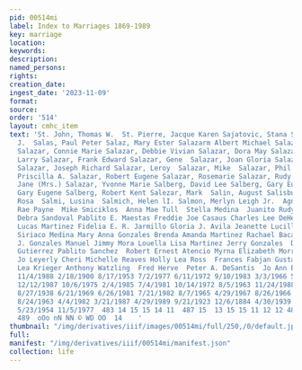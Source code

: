 ```yaml
---
pid: 00514mi
label: Index to Marriages 1869-1989
key: marriage
location: 
keywords: 
description: 
named_persons: 
rights: 
creation_date: 
ingest_date: '2023-11-09'
format: 
source: 
order: '514'
layout: cmhc_item
text: 'St. John, Thomas W.  St. Pierre, Jacque Karen Sajatovic, Stana Saksek, Frank
  J.  Salas, Paul Peter Salaz, Mary Ester Salazarm Albert Michael Salazar, Beatrice
  Salazar, Connie Marie Salazar, Debbie Vivian Salazar, Dora May Salazar, Esteven
  Larry Salazar, Frank Edward Salazar, Gene  Salazar, Joan Gloria Salazar, Joe A.
  Salazar, Joseph Richard Salazar, Leroy  Salazar, Mike  Salazar, Phil J. Salazar,
  Priscilla A. Salazar, Robert Eugene Salazar, Rosemarie Salazar, Rudy  Salazar, Sara
  Jane (Mrs.) Salazar, Yvonne Marie Salberg, David Lee Salberg, Gary Eugene Salberg,
  Gary Eugene Salberg, Robert Kent Salezar, Mark  Salin, August Salisbury, Jay Salisbury,
  Rosa  Salmi, Lusina  Salmich, Helen lI. Salmon, Merlyn Leigh Jr.  Agnes O''Donnell  Johnie
  Rae Payne  Mike Smiciklos  Anna Mae Tull  Stella Medina  Juanito Rudy Montoya Arlene
  Debra Sandoval Pablito E. Maestas Freddie Joe Casaus Charles Lee DeHerrera Gerald
  Lucas Martinez Fidelia E. R. Jarmillo Gloria J. Avila Jeanette Lucille Abila Jose
  Siriaco Medina Mary Anna Gonzales Brenda Amanda Martinez Rachael Baca  Rosalie Carreon  Fabbie
  J. Gonzales Manuel Jimmy Mora Louella Lisa Martinez Jerry Gonzales  Della Marie
  Gutierrez Pablito Sanchez  Robert Ernest Atencio Myrna Elizabeth Morrison Leatha
  Jo Leyerly Cheri Michelle Reaves Holly Lea Ross  Frances Fabjan Gustafoa Carlson  Opal
  Lea Krieger Anthony Watzling  Fred Herve  Peter A. DeSantis  Jo Ann Eichholtz  504  4/13/1897
  11/4/1988 2/18/1900 8/17/1953 7/2/1977 6/11/1972 9/10/1983 3/3/1966 5/8/1982 12/14/1979
  12/12/1987 10/6/1975 2/4/1985 7/4/1981 10/14/1972 8/5/1963 11/24/1988 9/26/1980
  8/27/1938 6/21/1969 6/26/1981 7/21/1982 8/7/1965 4/29/1967 8/26/1966 12/12/1987
  8/24/1963 4/4/1982 3/21/1987 4/29/1989 9/21/1923 12/6/1884 4/30/1939 6/19/1907 3/6/1913
  5/23/1954 11/5/1977  483 14 15 15 14 11  487 15  13 15 15 11 12 12 483 11 15 480
  489  oOo nN NN © WD OO  14    '
thumbnail: "/img/derivatives/iiif/images/00514mi/full/250,/0/default.jpg"
full: 
manifest: "/img/derivatives/iiif/00514mi/manifest.json"
collection: life
---
```

